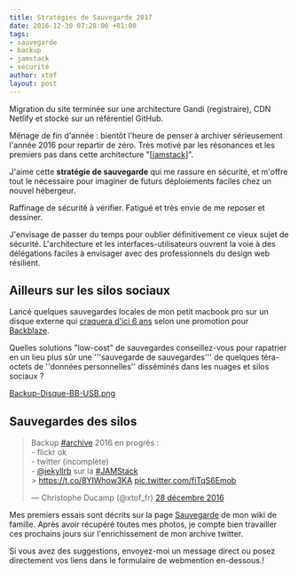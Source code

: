 ```yaml
---
title: Stratégies de Sauvegarde 2017
date: 2016-12-30 07:28:00 +01:00
tags:
- sauvegarde
- backup
- jamstack
- sécurité
author: xtof
layout: post
---
```


Migration du site terminée sur une architecture Gandi (registraire), CDN Netlify et stocké sur un référentiel GitHub.

Ménage de fin d'année : bientôt l'heure de penser à archiver sérieusement l'année 2016 pour repartir de zéro. Très motivé par les résonances et les premiers pas dans cette architecture "[[jamstack]](https://jamstack.org)". 

J'aime cette **stratégie de sauvegarde** qui me rassure en sécurité, et m'offre tout le nécessaire pour imaginer de futurs déploiements faciles chez un nouvel hébergeur. 

Raffinage de sécurité à vérifier. Fatigué et très envie de me reposer et dessiner. 

J'envisage de passer du temps pour oublier définitivement ce vieux sujet de sécurité. L'architecture et les interfaces-utilisateurs ouvrent la voie à des délégations faciles à envisager avec des professionnels du design web résilient.

## Ailleurs sur les silos sociaux 

Lancé quelques sauvegardes locales de mon petit macbook pro sur un disque externe qui [craquera d'ici 6 ans](https://www.backblaze.com/blog/how-long-do-disk-drives-last/) selon une promotion pour [Backblaze](https://www.backblaze.com/fr_FR/). 

Quelles solutions "low-cost" de sauvegardes conseillez-vous pour rapatrier en un lieu plus sûr une '''sauvegarde de sauvegardes''' de quelques téra-octets de ''données personnelles'' disséminés dans les nuages et silos sociaux ? 

[Backup-Disque-BB-USB.png](/uploads/Backup-Disque-BB-USB.png)

## Sauvegardes des silos

<blockquote class="twitter-tweet" data-lang="fr"><p lang="fr" dir="ltr">Backup <a href="https://twitter.com/hashtag/archive?src=hash">#archive</a> 2016 en progrès : <br>- flickr ok <br>- twitter (incomplète) <br>-  <a href="https://twitter.com/jekyllrb">@jekyllrb</a> sur la <a href="https://twitter.com/hashtag/JAMStack?src=hash">#JAMStack</a><br> &gt; <a href="https://t.co/8YIWhow3KA">https://t.co/8YIWhow3KA</a> <a href="https://t.co/fiTqS6Emob">pic.twitter.com/fiTqS6Emob</a></p>&mdash; Christophe Ducamp (@xtof_fr) <a href="https://twitter.com/xtof_fr/status/814085979661340673">28 décembre 2016</a></blockquote>
<script async src="//platform.twitter.com/widgets.js" charset="utf-8"></script>

Mes premiers essais sont décrits sur la page [Sauvegarde](https://ducamp.me/Sauvegarde) de mon wiki de famille. Après avoir récupéré toutes mes photos, je compte bien travailler ces prochains jours sur l'enrichissement de mon archive twitter. 

Si vous avez des suggestions, envoyez-moi un message direct ou posez directement vos liens dans le formulaire de webmention en-dessous.!